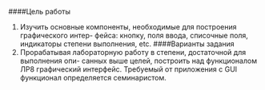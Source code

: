 ####Цель работы
1. Изучить основные компоненты, необходимые для построения графического интер-
фейса: кнопку, поля ввода, списочные поля, индикаторы степени выполнения, etc.
####Варианты задания
1. Прорабатывая лабораторную работу в степени, достаточной для выполнения опи-
санных выше целей, построить над функционалом ЛР8 графический интерфейс.
Требуемый от приложения с GUI функционал определяется семинаристом.

